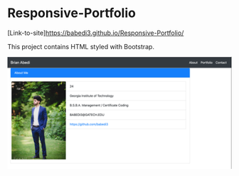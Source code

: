 # Responsive-Portfolio

[Link-to-site]https://babedi3.github.io/Responsive-Portfolio/

This project contains HTML styled with Bootstrap.


![SiteMainPage](assets/Screenshot.png)